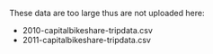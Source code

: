 These data are too large thus are not uploaded here:
* 2010-capitalbikeshare-tripdata.csv
* 2011-capitalbikeshare-tripdata.csv